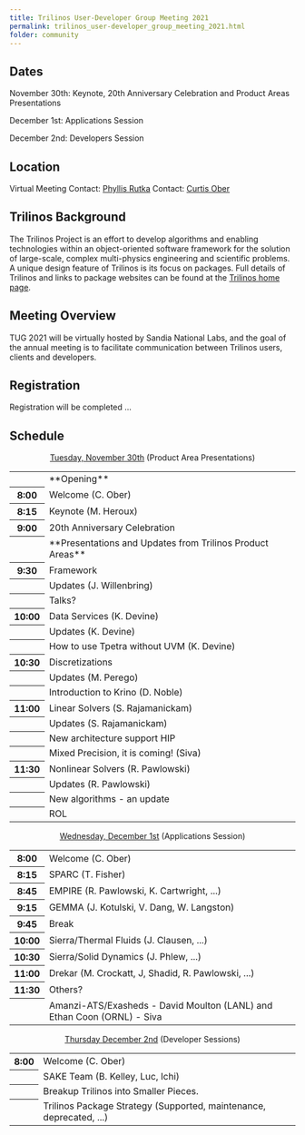 ```yaml
---
title: Trilinos User-Developer Group Meeting 2021
permalink: trilinos_user-developer_group_meeting_2021.html
folder: community
---
```


## Dates

November 30th: Keynote, 20th Anniversary Celebration and Product Areas Presentations

December 1st: Applications Session

December 2nd: Developers Session


## Location

Virtual Meeting
Contact: [Phyllis Rutka](mailto:parutka@sandia.gov)
Contact: [Curtis Ober](mailto:ccober@sandia.gov)

## Trilinos Background

The Trilinos Project is an effort to develop algorithms and enabling
technologies within an object-oriented software framework for the
solution of large-scale, complex multi-physics engineering and
scientific problems.  A unique design feature of Trilinos is its
focus on packages.  Full details of Trilinos and links to package
websites can be found at the
[Trilinos home page](https://trilinos.github.io "Trilinos Home Page").

## Meeting Overview

TUG 2021 will be virtually hosted by Sandia National Labs, and
the goal of the annual meeting is to facilitate communication
between Trilinos users, clients and developers.

## Registration

Registration will be completed ...

## Schedule

<p style="text-align: center;"><span style="text-decoration: underline;">Tuesday, November 30th</span> (Product Area Presentations)</p>

<table summary="Timetable">
<tbody>
<tr><th><abbr>       </abbr></th>  <td> **Opening**                                                                         </td> </tr>
<tr><th><abbr>  8:00 </abbr></th>  <td> Welcome (C. Ober)                                                                   </td> </tr>
<tr><th><abbr>  8:15 </abbr></th>  <td> Keynote (M. Heroux)                                                                 </td> </tr>
<tr><th><abbr>  9:00 </abbr></th>  <td> 20th Anniversary Celebration                                                        </td> </tr>
<tr><th><abbr>       </abbr></th>  <td> **Presentations and Updates from Trilinos Product Areas**                           </td> </tr>
<tr><th><abbr>  9:30 </abbr></th>  <td> Framework                                                                           </td> </tr>
<tr><th><abbr>       </abbr></th>  <td> Updates (J. Willenbring)                                                            </td> </tr>
<tr><th><abbr>       </abbr></th>  <td> Talks?                                                                              </td> </tr>
<tr><th><abbr> 10:00 </abbr></th>  <td> Data Services (K. Devine)                                                           </td> </tr>
<tr><th><abbr>       </abbr></th>  <td> Updates (K. Devine)                                                                 </td> </tr>
<tr><th><abbr>       </abbr></th>  <td> How to use Tpetra without UVM (K. Devine)                                           </td> </tr>
<tr><th><abbr> 10:30 </abbr></th>  <td> Discretizations                                                                     </td> </tr>
<tr><th><abbr>       </abbr></th>  <td> Updates (M. Perego)                                                                 </td> </tr>
<tr><th><abbr>       </abbr></th>  <td> Introduction to Krino (D. Noble)                                                    </td> </tr>
<tr><th><abbr> 11:00 </abbr></th>  <td> Linear Solvers (S. Rajamanickam)                                                    </td> </tr>
<tr><th><abbr>       </abbr></th>  <td> Updates (S. Rajamanickam)                                                           </td> </tr>
<tr><th><abbr>       </abbr></th>  <td> New architecture support HIP                                                        </td> </tr>
<tr><th><abbr>       </abbr></th>  <td> Mixed Precision, it is coming! (Siva)                                               </td> </tr>
<tr><th><abbr> 11:30 </abbr></th>  <td> Nonlinear Solvers (R. Pawlowski)                                                    </td> </tr>
<tr><th><abbr>       </abbr></th>  <td> Updates (R. Pawlowski)                                                              </td> </tr>
<tr><th><abbr>       </abbr></th>  <td> New algorithms - an update                                                          </td> </tr>
<tr><th><abbr>       </abbr></th>  <td> ROL                                                                                 </td> </tr>
</tbody>
</table>


<p style="text-align: center;"><span style="text-decoration: underline;">Wednesday, December 1st</span> (Applications Session)</p>

<table summary="Timetable">
<tbody>
<tr><th><abbr>  8:00 </abbr></th>  <td> Welcome (C. Ober)                                                                   </td> </tr>
<tr><th><abbr>  8:15 </abbr></th>  <td> SPARC (T. Fisher)                                                                   </td> </tr>
<tr><th><abbr>  8:45 </abbr></th>  <td> EMPIRE (R. Pawlowski, K. Cartwright, ...)                                           </td> </tr>
<tr><th><abbr>  9:15 </abbr></th>  <td> GEMMA (J. Kotulski, V. Dang, W. Langston)                                           </td> </tr>
<tr><th><abbr>  9:45 </abbr></th>  <td> Break                                                                               </td> </tr>
<tr><th><abbr> 10:00 </abbr></th>  <td> Sierra/Thermal Fluids (J. Clausen, ...)                                             </td> </tr>
<tr><th><abbr> 10:30 </abbr></th>  <td> Sierra/Solid Dynamics (J. Phlew, ...)                                               </td> </tr>
<tr><th><abbr> 11:00 </abbr></th>  <td> Drekar (M. Crockatt, J, Shadid, R. Pawlowski, ...)                                  </td> </tr>
<tr><th><abbr> 11:30 </abbr></th>  <td> Others?                                                                             </td> </tr>
<tr><th><abbr>       </abbr></th>  <td> Amanzi-ATS/Exasheds - David Moulton (LANL) and Ethan Coon (ORNL) - Siva             </td> </tr>
</tbody>
</table>


<p style="text-align: center;"><span style="text-decoration: underline;">Thursday December 2nd</span> (Developer Sessions)</p>

<table summary="Timetable">
<tbody>
<tr><th><abbr>  8:00 </abbr></th>  <td> Welcome (C. Ober)                                                                   </td> </tr>
<tr><th><abbr>       </abbr></th>  <td> SAKE Team (B. Kelley, Luc, Ichi)                                                    </td> </tr>
<tr><th><abbr>       </abbr></th>  <td> Breakup Trilinos into Smaller Pieces.                                               </td> </tr>
<tr><th><abbr>       </abbr></th>  <td> Trilinos Package Strategy (Supported, maintenance, deprecated, ...)                 </td> </tr>
</tbody>
</table>
